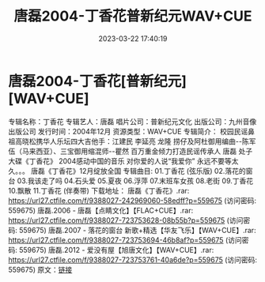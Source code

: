 ﻿---
title: 唐磊2004-丁香花普新纪元WAV+CUE
date: 2023-03-22 17:40:19
categories: WAV车载音乐、镜像
tags: 华语中文
---
# 唐磊2004-丁香花[普新纪元][WAV+CUE]

专辑名称：丁香花
专辑艺人：唐磊
唱片公司：普新纪元文化
出版公司：九州音像出版公司
发行时间：2004年12月
资源类型：WAV+CUE
专辑简介：
校园民谣鼻祖高晓松携华人乐坛四大吉他手：江建民 李延亮 龙隆
捞仔及阿杜御用编曲--陈军伍（马来西亚）、三宝御用缩混师--瞿然
百万重金倾力打造民谣传承人 唐磊 处子大碟《丁香花》 2004感动中国的音乐
对你爱的人说“我爱你” 永远不要等太久。。。 唐磊《丁香花》12月绽放全国
专辑曲目:
01.丁香花 (弦乐版)
02.落花的窗台
03.我该走了吗
04.石头爱
05.夏夜
06.浮萍
07.末班车女孩
08.老街
09.丁香花
10.飘散
11.丁香花 (伴奏带)
下载地址：
唐磊《丁香花》.rar: https://url27.ctfile.com/f/9388027-242969060-58edff?p=559675
(访问密码: 559675)
唐磊.2006 - 唐磊【点睛文化】【FLAC+CUE】.rar: https://url27.ctfile.com/f/9388027-723753628-08b55b?p=559675
(访问密码: 559675)
唐磊.2007 - 落花的窗台 新歌+精选【华友飞乐】【WAV+CUE】.rar: https://url27.ctfile.com/f/9388027-723753694-46b8af?p=559675
(访问密码: 559675)
唐磊.2012 - 爱没有屋【旭唐文化】【WAV+CUE】.rar: https://url27.ctfile.com/f/9388027-723753761-40a6de?p=559675
(访问密码: 559675)
原文：[链接](https://blog.sina.com.cn/s/blog_1647c7e760103113d.html)